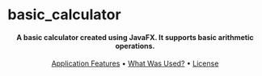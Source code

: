 # basic_calculator

<h4 align="center">A basic calculator created using JavaFX. It supports basic arithmetic operations.</h4>

<p align="center">
  <a href="#key-features">Application Features</a> •
  <a href="#Techs-used">What Was Used?</a> •
  <a href="#license">License</a>
</p>



